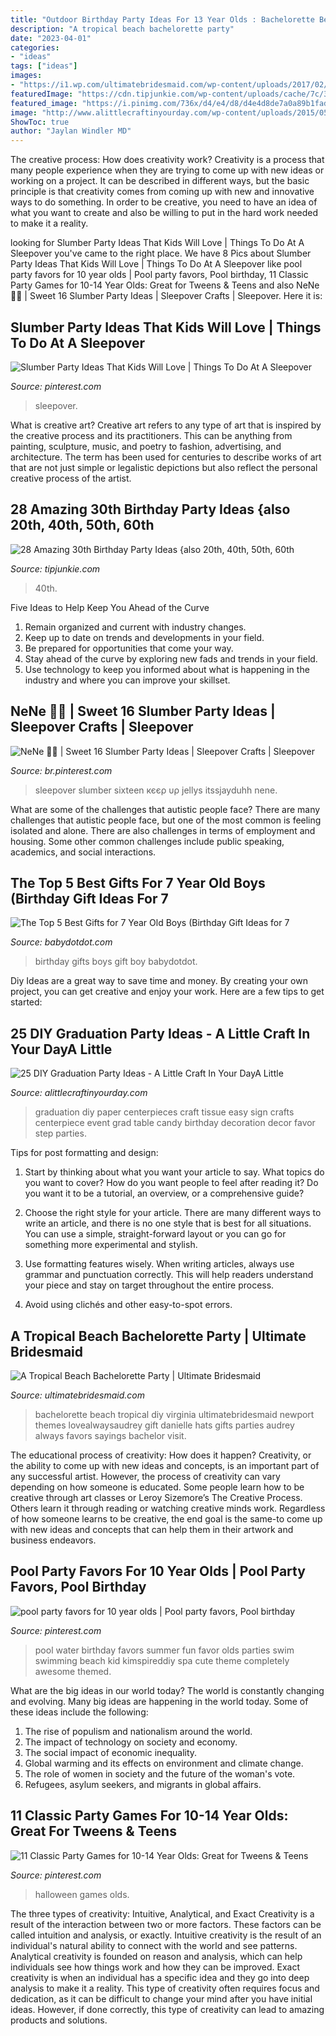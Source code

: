 ```yaml
---
title: "Outdoor Birthday Party Ideas For 13 Year Olds : Bachelorette Beach Tropical Diy Virginia Ultimatebridesmaid Newport Themes Lovealwaysaudrey Gift Danielle Hats Gifts Parties Audrey Always Favors Sayings Bachelor Visit"
description: "A tropical beach bachelorette party"
date: "2023-04-01"
categories:
- "ideas"
tags: ["ideas"]
images:
- "https://i1.wp.com/ultimatebridesmaid.com/wp-content/uploads/2017/02/006_danielle-bach-00024.jpg"
featuredImage: "https://cdn.tipjunkie.com/wp-content/uploads/cache/7c/36/7c36568d326abd1670f793811aac8f41.jpg"
featured_image: "https://i.pinimg.com/736x/d4/e4/d8/d4e4d8de7a0a89b1fad1422def429a85.jpg"
image: "http://www.alittlecraftinyourday.com/wp-content/uploads/2015/05/18d1b551682f744fbe43cddb9b02eb4a.jpg"
ShowToc: true
author: "Jaylan Windler MD"
---
```



The creative process: How does creativity work?
Creativity is a process that many people experience when they are trying to come up with new ideas or working on a project. It can be described in different ways, but the basic principle is that creativity comes from coming up with new and innovative ways to do something. In order to be creative, you need to have an idea of what you want to create and also be willing to put in the hard work needed to make it a reality.

	

		
looking for Slumber Party Ideas That Kids Will Love | Things To Do At A Sleepover you've came to the right place. We have 8 Pics about Slumber Party Ideas That Kids Will Love | Things To Do At A Sleepover like pool party favors for 10 year olds | Pool party favors, Pool birthday, 11 Classic Party Games for 10-14 Year Olds: Great for Tweens &amp; Teens and also NeNe 💋🥀 | Sweet 16 Slumber Party Ideas | Sleepover Crafts | Sleepover. Here it is:
		
    
## Slumber Party Ideas That Kids Will Love | Things To Do At A Sleepover

<img loading=lazy src="https://i.pinimg.com/736x/91/0c/14/910c145737ae60bc0d498464ce1a2ec6.jpg" onerror="this.onerror=null;this.src='https://tse4.mm.bing.net/th?id=OIP.oc75kVbAh7SJlbQBHaLKkQHaJ4&amp;pid=15.1';" alt="Slumber Party Ideas That Kids Will Love | Things To Do At A Sleepover">

_Source: pinterest.com_

>sleepover. 

	

What is creative art?
Creative art refers to any type of art that is inspired by the creative process and its practitioners. This can be anything from painting, sculpture, music, and poetry to fashion, advertising, and architecture. The term has been used for centuries to describe works of art that are not just simple or legalistic depictions but also reflect the personal creative process of the artist.

    
## 28 Amazing 30th Birthday Party Ideas {also 20th, 40th, 50th, 60th

<img loading=lazy src="https://cdn.tipjunkie.com/wp-content/uploads/cache/7c/36/7c36568d326abd1670f793811aac8f41.jpg" onerror="this.onerror=null;this.src='https://tse2.mm.bing.net/th?id=OIP.ZtxZvpdWYTb6Xjh8j7_KkQHaJ3&amp;pid=15.1';" alt="28 Amazing 30th Birthday Party Ideas {also 20th, 40th, 50th, 60th">

_Source: tipjunkie.com_

>40th. 

	

Five Ideas to Help Keep You Ahead of the Curve
1. Remain organized and current with industry changes.
2. Keep up to date on trends and developments in your field.
3. Be prepared for opportunities that come your way.
4. Stay ahead of the curve by exploring new fads and trends in your field.
5. Use technology to keep you informed about what is happening in the industry and where you can improve your skillset.

    
## NeNe 💋🥀 | Sweet 16 Slumber Party Ideas | Sleepover Crafts | Sleepover

<img loading=lazy src="https://i.pinimg.com/736x/af/b3/df/afb3df4a201f068a9b97741740058a1b.jpg" onerror="this.onerror=null;this.src='https://tse4.mm.bing.net/th?id=OIP.SkhGqD-SlwIqsTaIGGY3rgHaHS&amp;pid=15.1';" alt="NeNe 💋🥀 | Sweet 16 Slumber Party Ideas | Sleepover Crafts | Sleepover">

_Source: br.pinterest.com_

>sleepover slumber sixteen кєєρ υρ jellys itssjayduhh nene. 

	

What are some of the challenges that autistic people face?
There are many challenges that autistic people face, but one of the most common is feeling isolated and alone. There are also challenges in terms of employment and housing. Some other common challenges include public speaking, academics, and social interactions.

    
## The Top 5 Best Gifts For 7 Year Old Boys (Birthday Gift Ideas For 7

<img loading=lazy src="https://babydotdot.com/wp-content/uploads/2017/10/birthday-ideas-7-year-old-boy.jpg" onerror="this.onerror=null;this.src='https://tse3.mm.bing.net/th?id=OIP.EWU-5ojBaa8_47RnPXgU1AHaEz&amp;pid=15.1';" alt="The Top 5 Best Gifts for 7 Year Old Boys (Birthday Gift Ideas for 7">

_Source: babydotdot.com_

>birthday gifts boys gift boy babydotdot. 

	

Diy Ideas are a great way to save time and money. By creating your own project, you can get creative and enjoy your work. Here are a few tips to get started: 

    
## 25 DIY Graduation Party Ideas - A Little Craft In Your DayA Little

<img loading=lazy src="http://www.alittlecraftinyourday.com/wp-content/uploads/2015/05/18d1b551682f744fbe43cddb9b02eb4a.jpg" onerror="this.onerror=null;this.src='https://tse1.mm.bing.net/th?id=OIP.vhGKkK31VTRNFcecaNIuigHaOo&amp;pid=15.1';" alt="25 DIY Graduation Party Ideas - A Little Craft In Your DayA Little">

_Source: alittlecraftinyourday.com_

>graduation diy paper centerpieces craft tissue easy sign crafts centerpiece event grad table candy birthday decoration decor favor step parties. 

	

Tips for post formatting and design:
1. Start by thinking about what you want your article to say. What topics do you want to cover? How do you want people to feel after reading it? Do you want it to be a tutorial, an overview, or a comprehensive guide?
2. Choose the right style for your article. There are many different ways to write an article, and there is no one style that is best for all situations. You can use a simple, straight-forward layout or you can go for something more experimental and stylish.

3. Use formatting features wisely. When writing articles, always use grammar and punctuation correctly. This will help readers understand your piece and stay on target throughout the entire process.

4. Avoid using clichés and other easy-to-spot errors.

    
## A Tropical Beach Bachelorette Party | Ultimate Bridesmaid

<img loading=lazy src="https://i1.wp.com/ultimatebridesmaid.com/wp-content/uploads/2017/02/006_danielle-bach-00024.jpg" onerror="this.onerror=null;this.src='https://tse2.mm.bing.net/th?id=OIP.9RRABC6_CzRxb_UMHEtm5wHaE8&amp;pid=15.1';" alt="A Tropical Beach Bachelorette Party | Ultimate Bridesmaid">

_Source: ultimatebridesmaid.com_

>bachelorette beach tropical diy virginia ultimatebridesmaid newport themes lovealwaysaudrey gift danielle hats gifts parties audrey always favors sayings bachelor visit. 

	

The educational process of creativity: How does it happen?
Creativity, or the ability to come up with new ideas and concepts, is an important part of any successful artist. However, the process of creativity can vary depending on how someone is educated. Some people learn how to be creative through art classes or Leroy Sizemore’s The Creative Process. Others learn it through reading or watching creative minds work. Regardless of how someone learns to be creative, the end goal is the same-to come up with new ideas and concepts that can help them in their artwork and business endeavors.

    
## Pool Party Favors For 10 Year Olds | Pool Party Favors, Pool Birthday

<img loading=lazy src="https://i.pinimg.com/736x/ed/61/5a/ed615a3f67fc990f925f9b40482c95dc.jpg" onerror="this.onerror=null;this.src='https://tse4.mm.bing.net/th?id=OIP.1jKinRpFWNAENSvT2k0PDgAAAA&amp;pid=15.1';" alt="pool party favors for 10 year olds | Pool party favors, Pool birthday">

_Source: pinterest.com_

>pool water birthday favors summer fun favor olds parties swim swimming beach kid kimspireddiy spa cute theme completely awesome themed. 

	

What are the big ideas in our world today?
The world is constantly changing and evolving. Many big ideas are happening in the world today. Some of these ideas include the following:
1. The rise of populism and nationalism around the world.
2. The impact of technology on society and economy.
3. The social impact of economic inequality. 
4. Global warming and its effects on environment and climate change. 
5. The role of women in society and the future of the woman's vote. 
6. Refugees, asylum seekers, and migrants in global affairs. 

    
## 11 Classic Party Games For 10-14 Year Olds: Great For Tweens &amp; Teens

<img loading=lazy src="https://i.pinimg.com/736x/d4/e4/d8/d4e4d8de7a0a89b1fad1422def429a85.jpg" onerror="this.onerror=null;this.src='https://tse1.mm.bing.net/th?id=OIP.wYCHim6oup57N0xRb2c4ZgHaLH&amp;pid=15.1';" alt="11 Classic Party Games for 10-14 Year Olds: Great for Tweens &amp; Teens">

_Source: pinterest.com_

>halloween games olds. 

	

The three types of creativity: Intuitive, Analytical, and Exact
Creativity is a result of the interaction between two or more factors. These factors can be called intuition and analysis, or exactly. Intuitive creativity is the result of an individual's natural ability to connect with the world and see patterns. Analytical creativity is founded on reason and analysis, which can help individuals see how things work and how they can be improved. 
Exact creativity is when an individual has a specific idea and they go into deep analysis to make it a reality. This type of creativity often requires focus and dedication, as it can be difficult to change your mind after you have initial ideas. However, if done correctly, this type of creativity can lead to amazing products and solutions.

